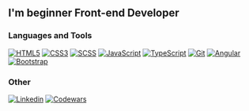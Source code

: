 ## I'm beginner **Front-end Developer**

### Languages and Tools

[![HTML5](https://img.shields.io/badge/-HTML5-090909?style=for-the-badge&logo=HTML5&logoColor=OrangeRed)](#)
[![CSS3](https://img.shields.io/badge/-CSS3-090909?style=for-the-badge&logo=css3&logoColor=blue)](#)
[![SCSS](https://img.shields.io/badge/-SCSS-090909?style=for-the-badge&logo=Sass&logoColor=#CC6699)](#)
[![JavaScript](https://img.shields.io/badge/-JavaScript-090909?style=for-the-badge&logo=JavaScript&logoColor=#F7DF1E)](#)
[![TypeScript](https://img.shields.io/badge/-TypeScript-090909?style=for-the-badge&logo=TypeScript&logoColor=#3178C6)](#)
[![Git](https://img.shields.io/badge/-Git-090909?style=for-the-badge&logo=Git&logoColor=#F05032)](#)
[![Angular](https://img.shields.io/badge/-Angular-090909?style=for-the-badge&logo=Angular&logoColor=crimson)](#)
[![Bootstrap](https://img.shields.io/badge/-Bootstrap-090909?style=for-the-badge&logo=Bootstrap&logoColor=#7952B3)](#)

### Other

[![Linkedin](https://img.shields.io/badge/-Linkedin-090909?style=for-the-badge&logo=Linkedin&logoColor=blue)](https://www.linkedin.com/in/alexandr-titov-78ab07228/)
[![Codewars](https://img.shields.io/badge/-Codewars-090909?style=for-the-badge&logo=Codewars&logoColor=maroon)](https://www.codewars.com/users/tit-alex)
